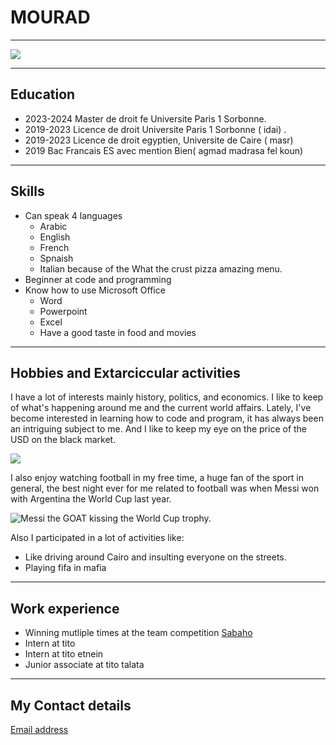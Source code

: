<h1>MOURAD</h1>
<hr/>
<img src="https://5.imimg.com/data5/PF/NV/MY-11619304/fresh-oranges-500x500.jpg"/>
<hr/>
<h2>Education</h2>
<ul>
  <li>2023-2024 Master de droit fe Universite Paris 1 Sorbonne.</li>
  <li>2019-2023 Licence de droit Universite Paris 1 Sorbonne ( idai) .</li>
  <li>2019-2023 Licence de droit egyptien, Universite de Caire ( masr)</li>
  <li>2019 Bac Francais ES avec mention Bien( agmad madrasa fel koun)</li>
</ul>
<hr/>
<h2>Skills</h2>
<ul>
  <li>Can speak 4 languages
  <ul>
    <li>Arabic</li>
    <li>English</li>
    <li>French</li>
    <li>Spnaish</li>
    <li>Italian because of the What the crust pizza amazing menu.</li>
  </ul>
    </li>
  <li>Beginner at code and programming</li>
  <li>Know how to use Microsoft Office
  <ul>
    <li>Word</li>
    <li>Powerpoint</li>
    <li>Excel</li>
    <li> Have a good taste in food and movies </li>
  </ul>
  </li>
</ul>
<hr/>
<h2>Hobbies and Extarciccular activities</h2>
<p>I have a lot of interests mainly history, politics, and economics. I like to keep of what's happening around me and the current world affairs. 
  Lately, I've become interested in learning how to code and program, it has always been an intriguing subject to me. And I like to keep my eye on the price of the USD on the black market. </p>
  <img src="https://waya.media/wp-content/uploads/sites/3/2022/03/egyptian-pound.jpeg" /> 
<p>I also enjoy watching football in my free time, a huge fan of the sport in general, the best night ever for me related to football was when Messi won with Argentina the World Cup last year.</p>
<img
  src="https://media.cnn.com/api/v1/images/stellar/prod/221218184732-messi-wc-trophy.jpg?c=200"
  alt="Messi the GOAT kissing the World Cup trophy."
/>

<p>Also I participated in a lot of activities like:
<ul>
<li>Like driving around Cairo and insulting everyone on the streets.</li>
<li>Playing fifa in mafia</li>
</ul>
</p>
<hr/>
<h2>Work experience</h2>
<ul>
  <li> Winning mutliple times at the team competition <a href="https://www.youtube.com/watch?v=Va35JOkNJ60"> Sabaho </a>
  <li>Intern at  tito</li>
  <li>Intern at  tito etnein</li>
  <li> Junior associate at tito talata</li>
</ul>
<hr/>
<h2>My Contact details</h2>
<a
  href="https://www.google.com/maps/place/Lusail+Stadium/@25.4207852,51.4878988,17z/data=!3m1!4b1!4m6!3m5!1s0x3e45e79240aff901:0x78b22e86c6d52895!8m2!3d25.4207852!4d51.4904737!16s%2Fm%2F0fq1625?entry=ttu"
  >Email address</a>
